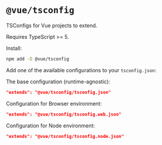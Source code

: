 # `@vue/tsconfig`

TSConfigs for Vue projects to extend.

Requires TypeScript >= 5.

Install:

```sh
npm add -D @vue/tsconfig
```

Add one of the available configurations to your `tsconfig.json`:

The base configuration (runtime-agnostic):

```json
"extends": "@vue/tsconfig/tsconfig.json"
```

Configuration for Browser environment:

```json
"extends": "@vue/tsconfig/tsconfig.web.json"
```

Configuration for Node environment:

```json
"extends": "@vue/tsconfig/tsconfig.node.json"
```
